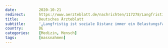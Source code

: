 ```yaml
---
date:          2020-10-21
redirect:      https://www.aerzteblatt.de/nachrichten/117278/Langfristig-ist-soziale-Distanz-immer-ein-Belastungsfaktor-wir-Menschen-brauchen-die-Mitwelt
title:         Deutsches Ärzteblatt
subtitle:      '„Langfristig ist soziale Distanz immer ein Belastungsfaktor, wir Menschen brauchen die Mitwelt“'
country:       DE
categories:    [Medizin, Mensch]
tags:          [massnahmen]
---
```

